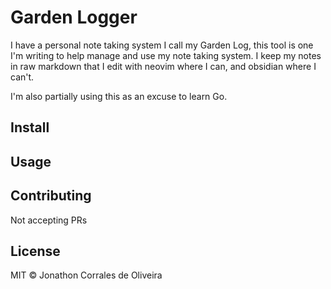 # Garden Logger

I have a personal note taking system I call my Garden Log, this tool is one I'm writing to help manage and use my note taking system. I keep my notes in raw markdown that I edit with neovim where I can, and obsidian where I can't.

I'm also partially using this as an excuse to learn Go.

## Install
## Usage
## Contributing

Not accepting PRs

## License

MIT © Jonathon Corrales de Oliveira
